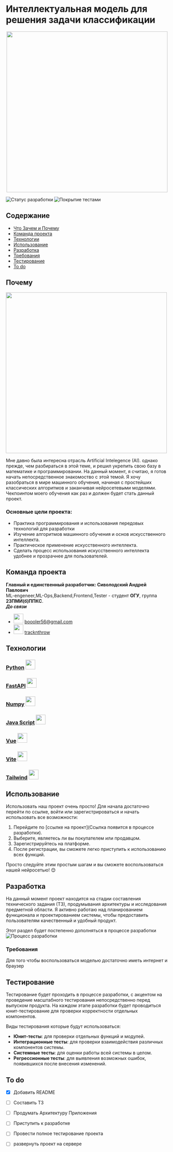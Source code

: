 # Интеллектуальная модель для решения задачи классификации
<p align="center"><img src="https://media.proglib.io/wp-uploads/2018/03/network.jpg" width="500"></p>


![Статус разработки](https://img.shields.io/badge/Статус%20разработки-Разработка%20ТЗ%20и%20исследование%20предметной%20области-red)
![Покрытие тестами](https://img.shields.io/badge/Покрытие%20тестами-0%25-red)

## Содержание
- [Что Зачем и Почему](#почему)
- [Команда проекта](#команда-проекта)
- [Технологии](#технологии)
- [Использование](#использование)
- [Разработка](#разработка)
- [Требования](#требования)
- [Тестирование](#тестирование)
- [To do](#to-do)



## Почему 
<img src="https://s.1rnd.ru/section/newsInText/upload/images/news/intext/000/053/256/j2d-sctpkng_605decdcc841e.jpg" width="500">

Мне давно была интересна отрасль Artificial Intelegence (AI). однако прежде, чем разбираться в этой теме, и решил укрепить свою базу в математике и программировании. На данный момент, я считаю, я готов начать непосредственное знакомоство с этой темой.
Я хочу разобраться в мире машинного обучения, начиная с простейших классических алгоритмов и заканчивая нейросетевыми моделями. Чекпоинтом моего обучения как раз и должен будет стать данный проект.

### Основные цели проекта:
- Практика программирования и использования передовых технологий для разработки
- Изучение алгоритмов машинного обучения и основ искусственного интеллекта.
- Практическое применение искусственного интеллекта.
- Сделать процесс использования искусственного интеллекта удобнее и прозрачнее для пользователей.


## Команда проекта

**Главный и единственный разработчик: Сиволодский Андрей Павлович**  
ML-engeneer,ML-Ops,Backend,Frontend,Tester - студент **ОГУ**, группа **23ПМИ(б)ППКС**.  
***До связи***
- <img src="https://upload.wikimedia.org/wikipedia/commons/thumb/7/7e/Gmail_icon_%282020%29.svg/160px-Gmail_icon_%282020%29.svg.png" width="30"> [boooler56@gmail.com](mailto:booler56@gmail.com) 
- <img src="https://upload.wikimedia.org/wikipedia/commons/thumb/8/83/Telegram_2019_Logo.svg/225px-Telegram_2019_Logo.svg.png" width="30"> [tracknthrow](https://t.me/tracknthrow)


## Технологии

### [Python](https://www.python.org)   <img src="https://www.python.org/static/img/python-logo-large.c36dccadd999.png?1646853871" width="30">
### [FastAPI](https://fastapi.tiangolo.com/)   <img src="https://fastapi.tiangolo.com/img/favicon.png" width="30">
### [Numpy](https://numpy.org)   <img src="https://numpy.org/images/logo.svg" width="30">
### [Java Script](https://learn.javascript.ru)   <img src="https://upload.wikimedia.org/wikipedia/commons/thumb/9/99/Unofficial_JavaScript_logo_2.svg/120px-Unofficial_JavaScript_logo_2.svg.png" width="30">
### [Vue](https://vuejs.org)   <img src="https://upload.wikimedia.org/wikipedia/commons/thumb/9/95/Vue.js_Logo_2.svg/139px-Vue.js_Logo_2.svg.png" width="30">
### [Vite](https://vite.dev)   <img src="https://vite.dev/logo.svg" width="30">
### [Tailwind](https://tailwindcss.com/) <img src="https://codekitapp.com/images/help/free-tailwind-icon@2x.png" width="30">


## Использование

Использовать наш проект очень просто! Для начала достаточно перейти по ссылке, войти или зарегистрироваться и начать использовать все возможности:

1. Перейдите по [ссылке на проект](Ссылка появится в процессе разработки).
2. Выберите, являетесь ли вы покупателем или продавцом.
3. Зарегистрируйтесь на платформе.
4. После регистрации, вы сможете легко приступить к использованию всех функций.

Просто следуйте этим простым шагам и вы сможете воспользоваться нашей нейросетью! 😊
## Разработка

На данный момент проект находится на стадии составления технического задания (ТЗ), продумывания архитектуры и исследования предметной области. Я активно работаю над планированием функционала и проектированием системы, чтобы предоставить пользователям качественный и удобный продукт.

Этот раздел будет постепенно дополняться в процессе разработки                  ![Процесс разработки](https://img.shields.io/badge/Процесс%20разработки-0%25-red)

### Требования
Для того чтобы воспользоваться моделью достаточно иметь интернет и браузер

## Тестирование

Тестирование будет проходить в процессе разработки, с акцентом на проведение масштабного тестирования непосредственно перед выпуском продукта. На каждом этапе разработки будет проводиться юнит-тестирование для проверки корректности отдельных компонентов.

Виды тестирования которые будут использоваться:
- **Юнит-тесты**: для проверки отдельных функций и модулей.
- **Интеграционные тесты**: для проверки взаимодействия различных компонентов системы.
- **Системные тесты**: для оценки работы всей системы в целом.
- **Регрессионные тесты**: для выявления возможных ошибок, появившихся после внесения изменений.



## To do
- [x] Добавить README
- [ ] Составить ТЗ
- [ ] Продумать Архитектуру Приложения
- [ ] Приступить к разработке
- [ ] Провести полное тестирование проекта
- [ ] развернуть проект на сервере




